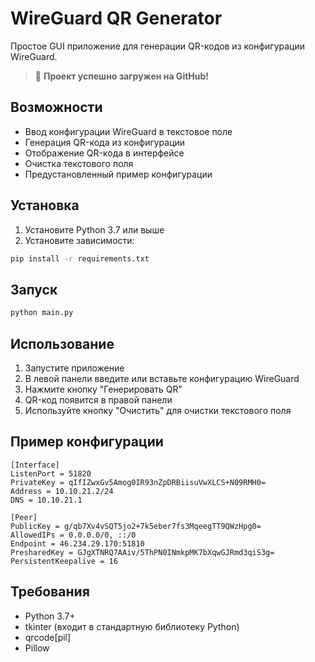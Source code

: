 # WireGuard QR Generator

Простое GUI приложение для генерации QR-кодов из конфигурации WireGuard.

> 🚀 **Проект успешно загружен на GitHub!**

## Возможности

- Ввод конфигурации WireGuard в текстовое поле
- Генерация QR-кода из конфигурации
- Отображение QR-кода в интерфейсе
- Очистка текстового поля
- Предустановленный пример конфигурации

## Установка

1. Установите Python 3.7 или выше
2. Установите зависимости:
```bash
pip install -r requirements.txt
```

## Запуск

```bash
python main.py
```

## Использование

1. Запустите приложение
2. В левой панели введите или вставьте конфигурацию WireGuard
3. Нажмите кнопку "Генерировать QR"
4. QR-код появится в правой панели
5. Используйте кнопку "Очистить" для очистки текстового поля

## Пример конфигурации

```
[Interface]
ListenPort = 51820
PrivateKey = qIfIZwxGv5Amog0IR93nZpDRBiisuVwXLCS+N09RMH0=
Address = 10.10.21.2/24
DNS = 10.10.21.1

[Peer]
PublicKey = g/qb7Xv4vSQT5jo2+7k5eber7fs3MqeegTT9QWzHpg0=
AllowedIPs = 0.0.0.0/0, ::/0
Endpoint = 46.234.29.170:51810
PresharedKey = GJgXTNRQ7AAiv/5ThPN0INmkpMK7bXqwGJRmd3qiS3g=
PersistentKeepalive = 16
```

## Требования

- Python 3.7+
- tkinter (входит в стандартную библиотеку Python)
- qrcode[pil]
- Pillow
